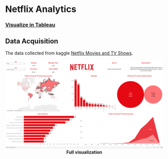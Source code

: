 # Netflix Analytics 


### [Visualize in Tableau](https://public.tableau.com/shared/CRRS7BG3F?:display_count=n&:origin=viz_share_link)

## Data Acquisition
The data collected from kaggle [Netflix Movies and TV Shows](https://www.kaggle.com/datasets/shivamb/netflix-shows). 



<p align="center">
<img src="viz.png">
<b>Full visualization<b>
</p>




